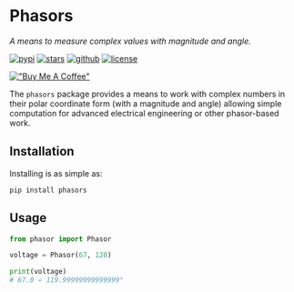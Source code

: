 


# Phasors

*A means to measure complex values with magnitude and angle.*

[![pypi](https://img.shields.io/pypi/v/phasors.svg?color=blue&logo=pypi&logoColor=white)](https://pypi.org/project/phasors/)
[![stars](https://pepy.tech/badge/phasors)](https://pepy.tech/project/phasors)
[![github](https://img.shields.io/github/stars/engineerjoe440/phasors?logo=github)](https://github.com/engineerjoe440/phasors/)
[![license](https://img.shields.io/pypi/l/phasors.svg?color=blue)](https://github.com/engineerjoe440/phasors/blob/master/LICENSE.txt)

[!["Buy Me A Coffee"](https://www.buymeacoffee.com/assets/img/custom_images/orange_img.png)](https://www.buymeacoffee.com/engineerjoe440)

The `phasors` package provides a means to work with complex numbers in their
polar coordinate form (with a magnitude and angle) allowing simple computation
for advanced electrical engineering or other phasor-based work.

## Installation

Installing is as simple as:

```shell
pip install phasors
```

## Usage

```python
from phasor import Phasor

voltage = Phasor(67, 120)

print(voltage)
# 67.0 ∠ 119.99999999999999°
```
